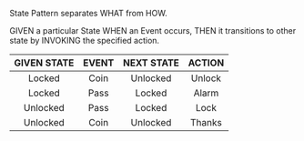 State Pattern separates WHAT from HOW.

GIVEN a particular State WHEN an Event occurs, THEN it transitions to other state by INVOKING the specified action. 

|GIVEN STATE|  EVENT   |NEXT STATE|  ACTION  |
|:---------:|:--------:|:--------:|:--------:|
|Locked     |    Coin  |  Unlocked|  Unlock  |
|Locked     |    Pass  |  Locked  |  Alarm   |
|Unlocked   |    Pass  |  Locked  |  Lock    |
|Unlocked   |    Coin  |  Unlocked|  Thanks  |